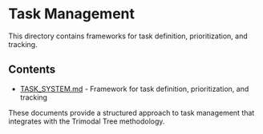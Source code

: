 # Task Management

This directory contains frameworks for task definition, prioritization, and tracking.

## Contents

- [TASK_SYSTEM.md](./TASK_SYSTEM.md) - Framework for task definition, prioritization, and tracking

These documents provide a structured approach to task management that integrates with the Trimodal Tree methodology.
